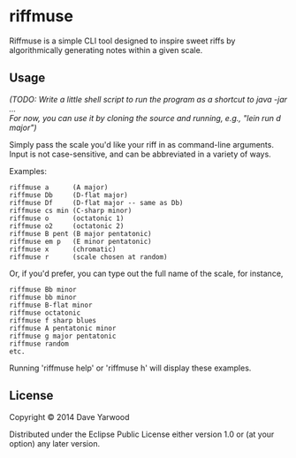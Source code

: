 # riffmuse

Riffmuse is a simple CLI tool designed to inspire sweet riffs by algorithmically generating notes within a given scale.

## Usage

*(TODO: Write a little shell script to run the program as a shortcut to java -jar ...*  
*For now, you can use it by cloning the source and running, e.g., "lein run d major")*

Simply pass the scale you'd like your riff in as command-line arguments. Input is not case-sensitive, and can be abbreviated in a variety of ways.

Examples:

    riffmuse a      (A major)
    riffmuse Db     (D-flat major)
    riffmuse Df     (D-flat major -- same as Db)
    riffmuse cs min (C-sharp minor)
    riffmuse o      (octatonic 1)
    riffmuse o2     (octatonic 2)
    riffmuse B pent (B major pentatonic)
    riffmuse em p   (E minor pentatonic)
    riffmuse x      (chromatic)
    riffmuse r      (scale chosen at random)
    
Or, if you'd prefer, you can type out the full name of the scale, for instance,

    riffmuse Bb minor
    riffmuse bb minor
    riffmuse B-flat minor
    riffmuse octatonic
    riffmuse f sharp blues
    riffmuse A pentatonic minor
    riffmuse g major pentatonic
    riffmuse random
    etc.
    
Running 'riffmuse help' or 'riffmuse h' will display these examples.

## License

Copyright © 2014 Dave Yarwood

Distributed under the Eclipse Public License either version 1.0 or (at
your option) any later version.
